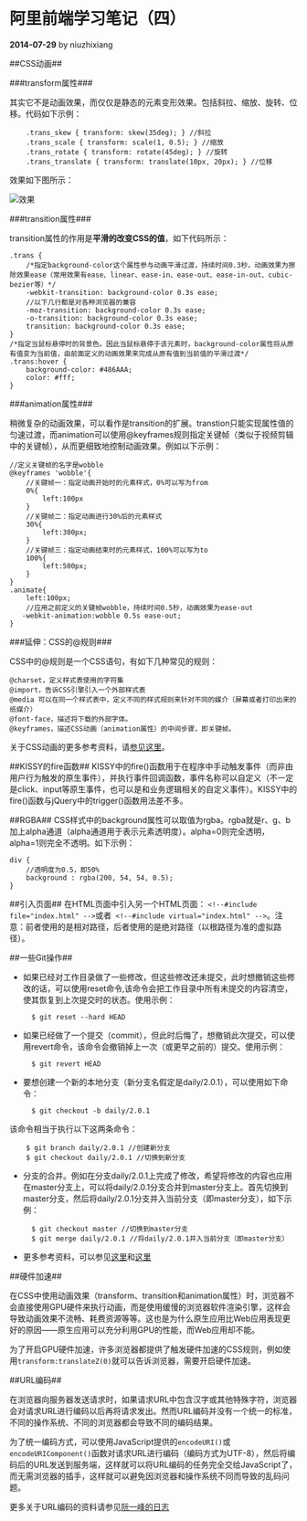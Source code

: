 # 阿里前端学习笔记（四） #

**2014-07-29** by niuzhixiang


##CSS动画##

###transform属性###

其实它不是动画效果，而仅仅是静态的元素变形效果。包括斜拉、缩放、旋转、位移。代码如下示例：
    
    	.trans_skew { transform: skew(35deg); } //斜拉
		.trans_scale { transform: scale(1, 0.5); } //缩放
		.trans_rotate { transform: rotate(45deg); } //旋转
		.trans_translate { transform: translate(10px, 20px); } //位移

效果如下图所示：

![效果](http://image.zhangxinxu.com/image/blog/201011/2010-11-25_205011.png)

###transition属性###

transition属性的作用是**平滑的改变CSS的值**，如下代码所示：

	.trans {
		/*指定background-color这个属性参与动画平滑过渡，持续时间0.3秒，动画效果为擦除效果ease（常用效果有ease、linear、ease-in、ease-out、ease-in-out、cubic-bezier等）*/
	    -webkit-transition: background-color 0.3s ease; 
		//以下几行都是对各种浏览器的兼容
	    -moz-transition: background-color 0.3s ease;
	    -o-transition: background-color 0.3s ease;
	    transition: background-color 0.3s ease;
	}
	/*指定当鼠标悬停时的背景色。因此当鼠标悬停于该元素时，background-color属性将从原有值变为当前值，由前面定义的动画效果来完成从原有值到当前值的平滑过渡*/
	.trans:hover {
	    background-color: #486AAA;
	    color: #fff;
	}

###animation属性###

稍微复杂的动画效果，可以看作是transition的扩展。transtion只能实现属性值的匀速过渡，而animation可以使用@keyframes规则指定关键帧（类似于视频剪辑中的关键帧），从而更细致地控制动画效果。例如以下示例：

	//定义关键帧的名字是wobble
    @keyframes 'wobble'{
		//关键帧一：指定动画开始时的元素样式，0%可以写为from
		0%{
	   		left:100px
		}
		//关键帧二：指定动画进行30%后的元素样式
	   	30%{
	   		left:300px;
		}
		//关键帧三：指定动画结束时的元素样式，100%可以写为to
	  	100%{
	   		left:500px;
		}
	}
	.animate{
		left:100px;
		//应用之前定义的关键帧wobble，持续时间0.5秒，动画效果为ease-out
	   -webkit-animation:wobble 0.5s ease-out;
	}

###延伸：CSS的@规则###

CSS中的@规则是一个CSS语句，有如下几种常见的规则：

	@charset，定义样式表使用的字符集
	@import，告诉CSS引擎引入一个外部样式表
	@media 可以在同一个样式表中，定义不同的样式规则来针对不同的媒介（屏幕或者打印出来的纸媒介）
	@font-face，描述将下载的外部字体。
	@keyframes，描述CSS动画（animation属性）的中间步骤，即关键帧。

关于CSS动画的更多参考资料，请[参见这里](http://blog.iwege.com/posts/the-different-between-transform-transition-animation.html)。

##KISSY的fire函数##
KISSY中的fire()函数用于在程序中手动触发事件（而非由用户行为触发的原生事件），并执行事件回调函数，事件名称可以自定义（不一定是click、input等原生事件，也可以是和业务逻辑相关的自定义事件）。KISSY中的fire()函数与jQuery中的trigger()函数用法差不多。

##RGBA##
CSS样式中的background属性可以取值为rgba。rgba就是r、g、b加上alpha通道（alpha通道用于表示元素透明度）。alpha=0则完全透明，alpha=1则完全不透明。如下示例：

	div {
		//透明度为0.5，即50%
		background : rgba(200, 54, 54, 0.5);
	}

##引入页面##
在HTML页面中引入另一个HTML页面： `<!--#include file="index.html" -->`或者` <!--#include virtual="index.html" -->`。注意：前者使用的是相对路径，后者使用的是绝对路径（以根路径为准的虚拟路径）。

##一些Git操作##

- 如果已经对工作目录做了一些修改，但这些修改还未提交，此时想撤销这些修改的话，可以使用reset命令,该命令会把工作目录中所有未提交的内容清空，使其恢复到上次提交时的状态。使用示例：

		$ git reset --hard HEAD

- 如果已经做了一个提交（commit），但此时后悔了，想撤销此次提交，可以使用revert命令，该命令会撤销掉上一次（或更早之前的）提交。使用示例：

		$ git revert HEAD

- 要想创建一个新的本地分支（新分支名假定是daily/2.0.1），可以使用如下命令：
		
		$ git checkout -b daily/2.0.1
该命令相当于执行以下这两条命令：

		$ git branch daily/2.0.1 //创建新分支
		$ git checkout daily/2.0.1 //切换到新分支

- 分支的合并。例如在分支daily/2.0.1上完成了修改，希望将修改的内容也应用在master分支上，可以将daily/2.0.1分支合并到master分支上。首先切换到master分支，然后将daily/2.0.1分支并入当前分支（即master分支），如下示例：

		$ git checkout master //切换到master分支
		$ git merge daily/2.0.1 //将daily/2.0.1并入当前分支（即master分支）

- 更多参考资料，可以参见[这里](http://gitbook.liuhui998.com/4_9.html)和[这里](http://git-scm.com/book/zh/Git-%E5%88%86%E6%94%AF-%E5%88%86%E6%94%AF%E7%9A%84%E6%96%B0%E5%BB%BA%E4%B8%8E%E5%90%88%E5%B9%B6)

##硬件加速##

在CSS中使用动画效果（transform、transition和animation属性）时，浏览器不会直接使用GPU硬件来执行动画，而是使用缓慢的浏览器软件渲染引擎，这样会导致动画效果不流畅、耗费资源等等。这也是为什么原生应用比Web应用表现更好的原因——原生应用可以充分利用GPU的性能，而Web应用却不能。

为了开启GPU硬件加速，许多浏览器都提供了触发硬件加速的CSS规则，例如使用`transform:translateZ(0)`就可以告诉浏览器，需要开启硬件加速。

##URL编码##

在浏览器向服务器发送请求时，如果请求URL中包含汉字或其他特殊字符，浏览器会对请求URL进行编码以后再将请求发出。然而URL编码并没有一个统一的标准，不同的操作系统、不同的浏览器都会导致不同的编码结果。

为了统一编码方式，可以使用JavaScript提供的`encodeURI()`或`encodeURIComponent()`函数对请求URL进行编码（编码方式为UTF-8），然后将编码后的URL发送到服务端，这样就可以将URL编码的任务完全交给JavaScript了，而无需浏览器的插手，这样就可以避免因浏览器和操作系统不同而导致的乱码问题。

更多关于URL编码的资料请参见[阮一峰的日志](http://www.ruanyifeng.com/blog/2010/02/url_encoding.html)